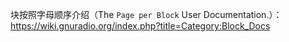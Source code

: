 块按照字母顺序介绍（The `Page per Block` User Documentation.）：https://wiki.gnuradio.org/index.php?title=Category:Block_Docs